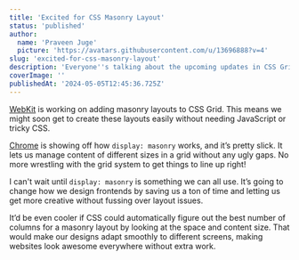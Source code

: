```yaml
---
title: 'Excited for CSS Masonry Layout'
status: 'published'
author:
  name: 'Praveen Juge'
  picture: 'https://avatars.githubusercontent.com/u/13696888?v=4'
slug: 'excited-for-css-masonry-layout'
description: 'Everyone''s talking about the upcoming updates in CSS Grid Layouts, thanks to some cool insights from WebKit and Chrome. '
coverImage: ''
publishedAt: '2024-05-05T12:45:36.725Z'
---
```


[WebKit](https://webkit.org/blog/15269/help-us-invent-masonry-layouts-for-css-grid-level-3/) is working on adding masonry layouts to CSS Grid. This means we might soon get to create these layouts easily without needing JavaScript or tricky CSS.

[Chrome](https://developer.chrome.com/blog/masonry) is showing off how `display: masonry` works, and it’s pretty slick. It lets us manage content of different sizes in a grid without any ugly gaps. No more wrestling with the grid system to get things to line up right!

I can't wait until `display: masonry` is something we can all use. It’s going to change how we design frontends by saving us a ton of time and letting us get more creative without fussing over layout issues.

It’d be even cooler if CSS could automatically figure out the best number of columns for a masonry layout by looking at the space and content size. That would make our designs adapt smoothly to different screens, making websites look awesome everywhere without extra work.